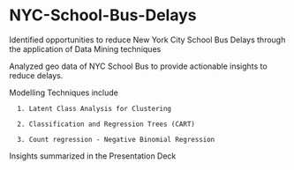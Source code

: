 # NYC-School-Bus-Delays
Identified opportunities to reduce New York City School Bus Delays through the application of Data Mining techniques

 Analyzed geo data of NYC School Bus to provide actionable insights to reduce delays.
 
 Modelling Techniques include
 
      1. Latent Class Analysis for Clustering
      
      2. Classification and Regression Trees (CART) 
      
      3. Count regression - Negative Binomial Regression
      
Insights summarized in the Presentation Deck
